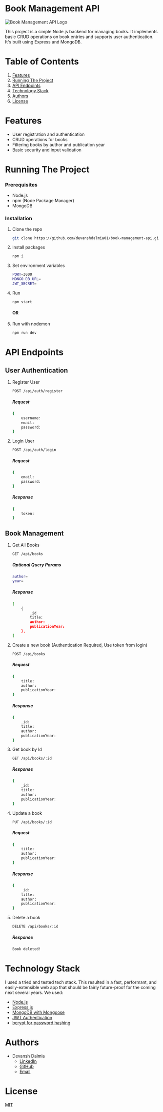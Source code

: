 # Book Management API

![Book Management API Logo](./logo%20made%20by%20AI.webp)

This project is a simple Node.js backend for managing books. It implements basic CRUD operations on book entries and supports user authentication. It's built using Express and MongoDB.
<br/>

# Table of Contents

1. [Features](#features)
2. [Running The Project](#Running-The-Project)
3. [API Endpoints](#API-Endpoints)
4. [Technology Stack](#technology-stack)
5. [Authors](#authors)
6. [License](#license)

# Features

-   User registration and authentication
-   CRUD operations for books
-   Filtering books by author and publication year
-   Basic security and input validation

# Running The Project

### Prerequisites

-   Node.js
-   npm (Node Package Manager)
-   MongoDB

### Installation

1. Clone the repo
    ```sh
    git clone https://github.com/devanshdalmia01/book-management-api.git
    ```
2. Install packages
    ```sh
    npm i
    ```
3. Set environment variables

    ```sh
    PORT=3000
    MONGO_DB_URL=
    JWT_SECRET=
    ```

4. Run
    ```sh
    npm start
    ```
    #### OR
5. Run with nodemon
    ```sh
    npm run dev
    ```

# API Endpoints

## User Authentication

1. Register User

    `POST /api/auth/register`
    ##### Request
    ```sh
    {
        username:
        email:
        password:
    }
    ```

2. Login User

    `POST /api/auth/login`
    ##### Request
    ```sh
    {
        email:
        password:
    }
    ```
    ##### Response
    ```sh
    {
        token:
    }
    ```

## Book Management

1. Get All Books

    `GET /api/books`
    ##### Optional Query Params
    ```sh
    author=
    year=
    ```
    ##### Response
    ```sh
    [
        {
            _id
            title:
            author:
            publicationYear:
        },
    ]
    ```

2. Create a new book (Authentication Required, Use token from login)

    `POST /api/books`
    ##### Request
    ```sh
    {
        title:
        author:
        publicationYear:
    }
    ```
    ##### Response
    ```sh
    {
        _id:
        title:
        author:
        publicationYear:
    }
    ```

3. Get book by Id

    `GET /api/books/:id`
    ##### Response
    ```sh
    {
        _id:
        title:
        author:
        publicationYear:
    }
    ```

4. Update a book

    `PUT /api/books/:id`
    ##### Request
    ```sh
    {
        title:
        author:
        publicationYear:
    }
    ```
    ##### Response
    ```sh
    {
        _id:
        title:
        author:
        publicationYear:
    }
    ```

5. Delete a book

    `DELETE /api/books/:id`
    ##### Response
    ```sh
    Book deleted!
    ```

# Technology Stack

I used a tried and tested tech stack. This resulted in a fast, performant, and easily-extensible web app that should be fairly future-proof for the coming next several years. We used:

-   [Node.js](https://nodejs.org/)
-   [Express.js](https://expressjs.com/)
-   [MongoDB with Mongoose](https://www.mongodb.com/)
-   [JWT Authentication](https://jwt.io/)
-   [bcrypt for password hashing](https://www.npmjs.com/package/bcrypt)

# Authors

-   Devansh Dalmia
    -   [LinkedIn](https://www.linkedin.com/in/devanshdalmia1/)
    -   [GitHub](https://github.com/devanshdalmia01/)
    -   [Email](mailto:devanshdalmia1@gmail.com)

# License

[MIT](https://opensource.org/licenses/MIT)
